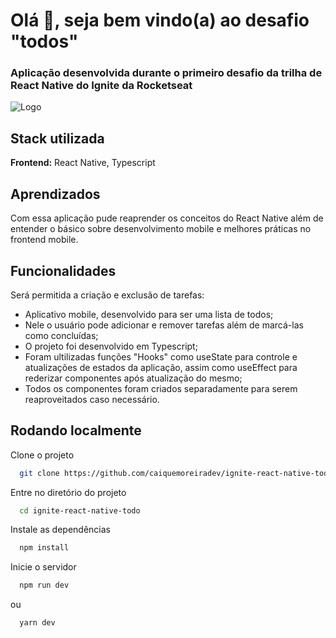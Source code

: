 
# Olá 👋, seja bem vindo(a) ao desafio "todos"

### Aplicação desenvolvida durante o primeiro desafio da trilha de React Native do Ignite da Rocketseat

![Logo](https://camo.githubusercontent.com/da00d1d0de49a4a6b5b64e5538ff21f8d41b686f10a18b158a7558d8b94462c8/68747470733a2f2f7265732e636c6f7564696e6172792e636f6d2f646c6f6164623262782f696d6167652f75706c6f61642f76313633353939343834352f30666638616338302d383032362d313165622d386564312d6538623737373634666263645f656c336674332e706e67)



## Stack utilizada

**Frontend:** React Native, Typescript



## Aprendizados

Com essa aplicação pude reaprender os conceitos do React Native além de entender o básico sobre desenvolvimento mobile e melhores práticas no frontend mobile.
## Funcionalidades

Será permitida a criação e exclusão de tarefas:

- Aplicativo mobile, desenvolvido para ser uma lista de todos;
- Nele o usuário pode adicionar e remover tarefas além de marcá-las como concluídas;
- O projeto foi desenvolvido em Typescript;
- Foram ultilizadas funções "Hooks" como useState para controle e atualizações de estados da aplicação, assim como useEffect para rederizar componentes após atualização do mesmo;
- Todos os componentes foram criados separadamente para serem reaproveitados caso necessário.
## Rodando localmente

Clone o projeto

```bash
  git clone https://github.com/caiquemoreiradev/ignite-react-native-todo.git
```

Entre no diretório do projeto

```bash
  cd ignite-react-native-todo
```

Instale as dependências

```bash
  npm install
```

Inicie o servidor

```bash
  npm run dev
```

ou 

```bash
  yarn dev
```



